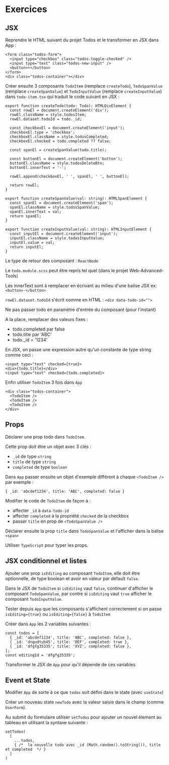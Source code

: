 # Exercices

## JSX

Reprendre le HTML suivant du projet Todos et le transformer en JSX dans App :

```
<form class="todos-form">
  <input type="checkbox" class="todos-toggle-checked" />
  <input type="text" class="todos-new-input" />
  <button>+</button>
</form>
<div class="todos-container"></div>
```

Créer ensuite 3 composants `TodoItem` (remplace `createTodo`), `TodoSpanValue` (remplace `createSpanValue`) et `TodoInputValue` (remplace `createInputValue`) dans `todo-item.tsx` qui traduit le code suivant en JSX :

```
export function createTodo(todo: Todo): HTMLDivElement {
  const rowEl = document.createElement('div');
  rowEl.className = style.todosItem;
  rowEl.dataset.todoId = todo._id;

  const checkboxEl = document.createElement('input');
  checkboxEl.type = 'checkbox';
  checkboxEl.className = style.todosCompleted;
  checkboxEl.checked = todo.completed ?? false;

  const spanEl = createSpanValue(todo.title);

  const buttonEl = document.createElement('button');
  buttonEl.className = style.todosDeleteBtn;
  buttonEl.innerText = '-';

  rowEl.append(checkboxEl, ' ', spanEl, ' ', buttonEl);

  return rowEl;
}

export function createSpanValue(val: string): HTMLSpanElement {
  const spanEl = document.createElement('span');
  spanEl.className = style.todosSpanValue;
  spanEl.innerText = val;
  return spanEl;
}

export function createInputValue(val: string): HTMLInputElement {
  const inputEl = document.createElement('input');
  inputEl.className = style.todosInputValue;
  inputEl.value = val;
  return inputEl;
}
```

Le type de retour des composant : `ReactNode` 

Le `todo.module.scss` peut être repris tel quel (dans le projet Web-Advanced-Tools)

Les innerText sont à remplacer en écrivant au milieu d'une balise JSX
ex: `<button>-</button>`

`rowEl.dataset.todoId` s'écrit comme en HTML : `<div data-todo-id="">`

Ne pas passer todo en paramètre d'entrée du composant (pour l'instant)

A la place, remplacer des valeurs fixes :
- todo.completed par false
- todo.title par 'ABC'
- todo._id = '1234'

En JSX, on passe une expression autre qu'un constante de type string comme ceci :

```
<input type="text" checked={true}>
<div>{todo.title}</div>
<input type="text" checked={todo.completed}>
```

Enfin utiliser `TodoItem` 3 fois dans `App`

```
<div class="todos-container">
  <TodoItem />
  <TodoItem />
  <TodoItem />
</div>
```

## Props

Déclarer une prop todo dans `TodoItem`.

Cette prop doit être un objet avec 3 clés :
- `_id` de type `string`
- `title` de type `string`
- `completed` de type `boolean`

Dans `App` passer ensuite un objet d'exemple différent à chaque `<TodoItem />` par exemple :

```
{ _id: 'abcdef1234', title: 'ABC', completed: false }
```

Modifier le code de `TodoItem` de façon à :
- affecter `_id` à `data-todo-id`
- affecter `completed` à la propriété `checked` de la checkbox
- passer `title` en prop de `<TodoSpanValue />`

Déclarer ensuite la prop `title` dans `TodoSpanValue` et l'afficher dans la balise `<span>`

Utiliser `TypeScript` pour typer les props.

## JSX conditionnel et listes

Ajouter une prop `isEditing` au composant `TodoItem`, elle doit être optionnelle, de type boolean et avoir en valeur par défault `false`.

Dans le JSX de `TodoItem` si `isEditing` vaut `false`, continuer d'afficher le composant `TodoSpanValue`, par contre si `isEditing` vaut `true` afficher le composant `TodoInputValue`.

Tester depuis `App` que les composants s'affichent correctement si on passe `isEditing={true}` ou `isEditing={false}` à `TodoItem`

Créer dans `App` les 2 variables suivantes :

```
const todos = [
  { _id: 'abcdef1234', title: 'ABC', completed: false },
  { _id: 'dngudtub45', title: 'DEF', completed: true },
  { _id: 'dfgfg35335', title: 'XYZ', completed: false },
];
const editingId = 'dfgfg35335';
```

Transformer le JSX de `App` pour qu'il dépende de ces variables

## Event et State

Modifier `App` de sorte à ce que `todos` soit défini dans le state (avec `useState`)

Créer un nouveau state `newTodo` avec la valeur saisie dans le champ (comme `UserForm`).

Au submit du formulaire utiliser `setTodos` pour ajouter un nouvel élement au tableau en utilisant la syntaxe suivante :

```
setTodos(
  [
    ...todos,
    { /*  la nouvelle todo avec _id (Math.random().toString()), title et completed  */ }
  ]
)
```